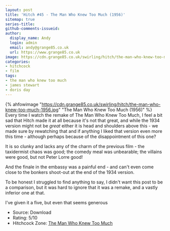 ```yaml
---
layout: post
title: 'Hitch #45 - The Man Who Knew Too Much (1956)'
sitemap: true
series-title:
github-comments-issueid:
author:
  display_name: Andy
  login: admin
  email: andy@grange85.co.uk
  url: https://www.grange85.co.uk
image: https://cdn.grange85.co.uk/swirling/hitch/the-man-who-knew-too-much-1956.jpg
categories:
- hitchcock
- film
tags:
- the man who knew too much
- james stewart
- doris day
---
```

{% ahfowimage "https://cdn.grange85.co.uk/swirling/hitch/the-man-who-knew-too-much-1956.jpg" "The Man Who Knew Too Much (1956)" %}
Every time I watch the remake of The Man Who Knew Too Much, I feel a bit sad that Hitch made it at all because it's not that great, and while the 1934 version might not be *great* either it is head and shoulders above this - we made sure by rewatching that and if anything I liked that version even more this time - although perhaps because of the disappointment of this one?

It is so clunky and lacks any of the charm of the previous film - the taxidermist chaos was good; the comedy meal was unbearable; the villains were good, but not Peter Lorre good!

And the finale in the embassy was a painful end - and can't even come close to the bonkers shoot-out at the end of the 1934 version.

To be honest I struggled to find anything to say, I didn't want this post to be a comparison, but it was hard to ignore that it was a remake, and a vastly inferior one at that.

I've given it a five, but even that seems generous

 - Source: Download
 - Rating: 5/10
 - Hitchcock Zone: [The Man Who Knew Too Much](https://the.hitchcock.zone/wiki/The_Man_Who_Knew_Too_Much_(1956))
